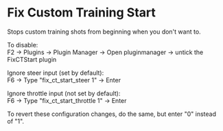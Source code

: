 # Fix Custom Training Start

Stops custom training shots from beginning when you don't want to.

To disable:\
F2 -> Plugins -> Plugin Manager -> Open pluginmanager -> untick the FixCTStart plugin

Ignore steer input (set by default):\
F6 -> Type "fix_ct_start_steer 1" -> Enter

Ignore throttle input (not set by default):\
F6 -> Type "fix_ct_start_throttle 1" -> Enter

To revert these configuration changes, do the same, but enter "0" instead of "1".

